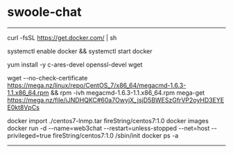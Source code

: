 # swoole-chat

-----------------------------------------------------------------------------------------------------------------
curl -fsSL https://get.docker.com/ | sh

systemctl enable docker && systemctl start docker

yum install -y c-ares-devel openssl-devel wget

wget --no-check-certificate https://mega.nz/linux/repo/CentOS_7/x86_64/megacmd-1.6.3-1.1.x86_64.rpm && rpm -ivh megacmd-1.6.3-1.1.x86_64.rpm
mega-get https://mega.nz/file/iJNDHQKC#60a7OwyjX_jsjD5BWESzGfrVP2oyHD3EYEE0kt8VpCs

docker import  ./centos7-lnmp.tar fireString/centos7:1.0
docker images
docker run -d --name=web3chat --restart=unless-stopped --net=host --privileged=true fireString/centos7:1.0 /sbin/init
docker ps -a

-----------------------------------------------------------------------------------------------------------------
